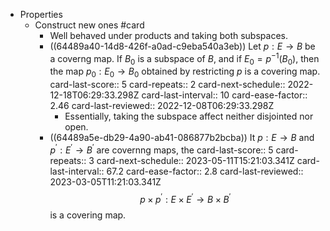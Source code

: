 - Properties
	- Construct new ones #card
		- Well behaved under products and taking both subspaces.
		- ((64489a40-14d8-426f-a0ad-c9eba540a3eb)) Let $p: E \rightarrow B$ be a coverng map. If $B_0$ is a subspace of $B$, and if $E_0=p^{-1}\left(B_0\right)$, then the map $p_0: E_0 \rightarrow B_0$ obtained by restricting $p$ is a covering map.
		  card-last-score:: 5
		  card-repeats:: 2
		  card-next-schedule:: 2022-12-18T06:29:33.298Z
		  card-last-interval:: 10
		  card-ease-factor:: 2.46
		  card-last-reviewed:: 2022-12-08T06:29:33.298Z
			- Essentially, taking the subspace affect neither disjointed nor open.
		- ((64489a5e-db29-4a90-ab41-086877b2bcba)) It $p: E \rightarrow B$ and $p^{\prime}: E^{\prime} \rightarrow B^{\prime}$ are covernng maps, the
		  card-last-score:: 5
		  card-repeats:: 3
		  card-next-schedule:: 2023-05-11T15:21:03.341Z
		  card-last-interval:: 67.2
		  card-ease-factor:: 2.8
		  card-last-reviewed:: 2023-03-05T11:21:03.341Z
		  $$
		  p \times p^{\prime}: E \times E^{\prime} \rightarrow B \times B^{\prime}
		  $$
		  is a covering map.